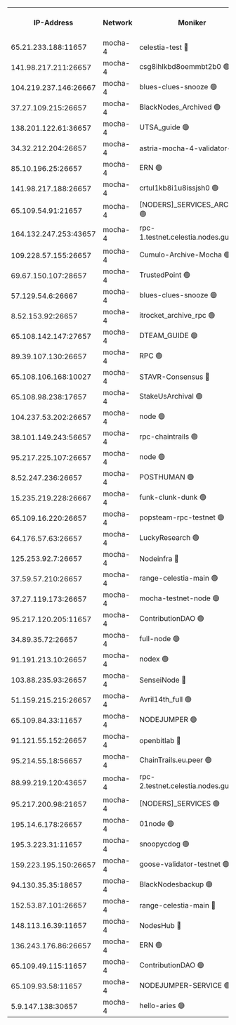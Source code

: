 


<table><tr><th>IP-Address</th><th>Network</th><th>Moniker</th><th>Latest Block Height</th><th>Earliest Block Height</th><th>Catching Up</th><th>Tx Index</th><th>Voting Power</th><th>Version</th><th>Scan Time</th></tr><tr><td>65.21.233.188:11657</td><td>mocha-4</td><td>celestia-test 🔴</td><td>4118312</td><td>0</td><td>False</td><td>on</td><td>1000010</td><td>3.2.0-mocha</td><td>2025-01-11T15:12:33.738484999UTC</td></tr><tr><td>141.98.217.211:26657</td><td>mocha-4</td><td>csg8ihlkbd8oemmbt2b0 🟢</td><td>4118281</td><td>1</td><td>False</td><td>on</td><td>0</td><td>3.2.0</td><td>2025-01-11T15:09:56.475606893UTC</td></tr><tr><td>104.219.237.146:26667</td><td>mocha-4</td><td>blues-clues-snooze 🟢</td><td>4118281</td><td>1</td><td>False</td><td>off</td><td>0</td><td>3.2.0-mocha</td><td>2025-01-11T15:09:57.213393310UTC</td></tr><tr><td>37.27.109.215:26657</td><td>mocha-4</td><td>BlackNodes_Archived 🟢</td><td>4118283</td><td>1</td><td>False</td><td>off</td><td>0</td><td>3.2.0</td><td>2025-01-11T15:10:05.802739100UTC</td></tr><tr><td>138.201.122.61:36657</td><td>mocha-4</td><td>UTSA_guide 🟢</td><td>4118283</td><td>1</td><td>False</td><td>on</td><td>0</td><td>3.2.0</td><td>2025-01-11T15:10:08.231844903UTC</td></tr><tr><td>34.32.212.204:26657</td><td>mocha-4</td><td>astria-mocha-4-validator-1 🔴</td><td>4118284</td><td>1</td><td>False</td><td>on</td><td>10509044</td><td>3.1.1</td><td>2025-01-11T15:10:08.603751080UTC</td></tr><tr><td>85.10.196.25:26657</td><td>mocha-4</td><td>ERN 🟢</td><td>4118285</td><td>1</td><td>False</td><td>on</td><td>0</td><td>3.2.0-mocha</td><td>2025-01-11T15:10:15.459006039UTC</td></tr><tr><td>141.98.217.188:26657</td><td>mocha-4</td><td>crtul1kb8i1u8issjsh0 🟢</td><td>4118287</td><td>1</td><td>False</td><td>on</td><td>0</td><td>3.2.0</td><td>2025-01-11T15:10:28.574336596UTC</td></tr><tr><td>65.109.54.91:21657</td><td>mocha-4</td><td>[NODERS]_SERVICES_ARCHIVE 🟢</td><td>4118293</td><td>1</td><td>False</td><td>on</td><td>0</td><td>3.2.0-mocha</td><td>2025-01-11T15:10:54.206092207UTC</td></tr><tr><td>164.132.247.253:43657</td><td>mocha-4</td><td>rpc-1.testnet.celestia.nodes.guru 🟢</td><td>4118295</td><td>1</td><td>False</td><td>on</td><td>0</td><td>3.0.2</td><td>2025-01-11T15:11:04.982756870UTC</td></tr><tr><td>109.228.57.155:26657</td><td>mocha-4</td><td>Cumulo-Archive-Mocha 🟢</td><td>4118297</td><td>1</td><td>False</td><td>on</td><td>0</td><td>3.2.0-mocha</td><td>2025-01-11T15:11:18.598079723UTC</td></tr><tr><td>69.67.150.107:28657</td><td>mocha-4</td><td>TrustedPoint 🟢</td><td>4118298</td><td>1</td><td>False</td><td>on</td><td>0</td><td>3.2.0</td><td>2025-01-11T15:11:21.482432768UTC</td></tr><tr><td>57.129.54.6:26667</td><td>mocha-4</td><td>blues-clues-snooze 🟢</td><td>4118299</td><td>1</td><td>False</td><td>off</td><td>0</td><td>3.2.0-mocha</td><td>2025-01-11T15:11:26.313033041UTC</td></tr><tr><td>8.52.153.92:26657</td><td>mocha-4</td><td>itrocket_archive_rpc 🟢</td><td>4118304</td><td>1</td><td>False</td><td>on</td><td>0</td><td>3.2.0</td><td>2025-01-11T15:11:51.470799273UTC</td></tr><tr><td>65.108.142.147:27657</td><td>mocha-4</td><td>DTEAM_GUIDE 🟢</td><td>4118307</td><td>1</td><td>False</td><td>on</td><td>0</td><td>3.2.0</td><td>2025-01-11T15:12:06.955140656UTC</td></tr><tr><td>89.39.107.130:26657</td><td>mocha-4</td><td>RPC 🟢</td><td>4118307</td><td>1</td><td>False</td><td>on</td><td>0</td><td>3.2.0-mocha</td><td>2025-01-11T15:12:07.350100165UTC</td></tr><tr><td>65.108.106.168:10027</td><td>mocha-4</td><td>STAVR-Consensus 🔴</td><td>4118311</td><td>1</td><td>False</td><td>on</td><td>102504</td><td>3.2.0-mocha</td><td>2025-01-11T15:12:26.855888862UTC</td></tr><tr><td>65.108.98.238:17657</td><td>mocha-4</td><td>StakeUsArchival 🟢</td><td>4118312</td><td>1</td><td>False</td><td>off</td><td>0</td><td>3.2.0</td><td>2025-01-11T15:12:34.502633481UTC</td></tr><tr><td>104.237.53.202:26657</td><td>mocha-4</td><td>node 🟢</td><td>4118312</td><td>1</td><td>False</td><td>on</td><td>0</td><td>3.0.0-mocha</td><td>2025-01-11T15:12:35.811524432UTC</td></tr><tr><td>38.101.149.243:56657</td><td>mocha-4</td><td>rpc-chaintrails 🟢</td><td>4118313</td><td>1</td><td>False</td><td>on</td><td>0</td><td>3.2.0</td><td>2025-01-11T15:12:39.131726318UTC</td></tr><tr><td>95.217.225.107:26657</td><td>mocha-4</td><td>node 🟢</td><td>4118313</td><td>1</td><td>False</td><td>on</td><td>0</td><td>3.2.0-mocha</td><td>2025-01-11T15:12:39.944085406UTC</td></tr><tr><td>8.52.247.236:26657</td><td>mocha-4</td><td>POSTHUMAN 🟢</td><td>4118314</td><td>1</td><td>False</td><td>on</td><td>0</td><td>3.2.0</td><td>2025-01-11T15:12:45.289248093UTC</td></tr><tr><td>15.235.219.228:26667</td><td>mocha-4</td><td>funk-clunk-dunk 🟢</td><td>4118316</td><td>1</td><td>False</td><td>off</td><td>0</td><td>3.2.0-mocha</td><td>2025-01-11T15:12:55.049437948UTC</td></tr><tr><td>65.109.16.220:26657</td><td>mocha-4</td><td>popsteam-rpc-testnet 🟢</td><td>4118318</td><td>1</td><td>False</td><td>on</td><td>0</td><td>3.2.0-mocha</td><td>2025-01-11T15:13:02.128961037UTC</td></tr><tr><td>64.176.57.63:26657</td><td>mocha-4</td><td>LuckyResearch 🟢</td><td>4118289</td><td>1582001</td><td>False</td><td>off</td><td>0</td><td>3.2.0</td><td>2025-01-11T15:10:37.432761423UTC</td></tr><tr><td>125.253.92.7:26657</td><td>mocha-4</td><td>Nodeinfra 🔴</td><td>4118289</td><td>2070001</td><td>False</td><td>on</td><td>500001</td><td>3.2.0</td><td>2025-01-11T15:10:36.107918971UTC</td></tr><tr><td>37.59.57.210:26657</td><td>mocha-4</td><td>range-celestia-main 🟢</td><td>4118321</td><td>2589477</td><td>False</td><td>off</td><td>0</td><td>3.0.0-mocha</td><td>2025-01-11T15:13:22.403915528UTC</td></tr><tr><td>37.27.119.173:26657</td><td>mocha-4</td><td>mocha-testnet-node 🟢</td><td>4118311</td><td>2631379</td><td>False</td><td>on</td><td>0</td><td>3.1.1-mocha</td><td>2025-01-11T15:12:26.462120995UTC</td></tr><tr><td>95.217.120.205:11657</td><td>mocha-4</td><td>ContributionDAO 🟢</td><td>4118313</td><td>2723055</td><td>False</td><td>on</td><td>0</td><td>3.1.1</td><td>2025-01-11T15:12:38.315401936UTC</td></tr><tr><td>34.89.35.72:26657</td><td>mocha-4</td><td>full-node 🟢</td><td>3140052</td><td>2766149</td><td>False</td><td>on</td><td>0</td><td>2.1.2</td><td>2025-01-11T15:12:49.710859360UTC</td></tr><tr><td>91.191.213.10:26657</td><td>mocha-4</td><td>nodex 🟢</td><td>4118295</td><td>2954501</td><td>False</td><td>off</td><td>0</td><td>3.2.0</td><td>2025-01-11T15:11:05.632013953UTC</td></tr><tr><td>103.88.235.93:26657</td><td>mocha-4</td><td>SenseiNode 🔴</td><td>4118299</td><td>2968001</td><td>False</td><td>off</td><td>100007</td><td>3.2.0-mocha</td><td>2025-01-11T15:11:27.500836569UTC</td></tr><tr><td>51.159.215.215:26657</td><td>mocha-4</td><td>Avril14th_full 🟢</td><td>4118305</td><td>3022001</td><td>False</td><td>on</td><td>0</td><td>3.2.0</td><td>2025-01-11T15:11:58.367205541UTC</td></tr><tr><td>65.109.84.33:11657</td><td>mocha-4</td><td>NODEJUMPER 🟢</td><td>4118313</td><td>3214501</td><td>False</td><td>off</td><td>0</td><td>3.0.0-mocha</td><td>2025-01-11T15:12:39.531913319UTC</td></tr><tr><td>91.121.55.152:26657</td><td>mocha-4</td><td>openbitlab 🔴</td><td>4118287</td><td>3219298</td><td>False</td><td>off</td><td>501058</td><td>3.1.1</td><td>2025-01-11T15:10:24.022806071UTC</td></tr><tr><td>95.214.55.18:56657</td><td>mocha-4</td><td>ChainTrails.eu.peer 🟢</td><td>4118284</td><td>3249501</td><td>False</td><td>on</td><td>0</td><td>3.2.0</td><td>2025-01-11T15:10:11.059560103UTC</td></tr><tr><td>88.99.219.120:43657</td><td>mocha-4</td><td>rpc-2.testnet.celestia.nodes.guru 🟢</td><td>4118310</td><td>3385396</td><td>False</td><td>on</td><td>0</td><td>3.2.0-mocha</td><td>2025-01-11T15:12:21.964227545UTC</td></tr><tr><td>95.217.200.98:21657</td><td>mocha-4</td><td>[NODERS]_SERVICES 🟢</td><td>4118281</td><td>3453468</td><td>False</td><td>on</td><td>0</td><td>3.2.0-mocha</td><td>2025-01-11T15:09:56.061949061UTC</td></tr><tr><td>195.14.6.178:26657</td><td>mocha-4</td><td>01node 🟢</td><td>4118305</td><td>3487525</td><td>False</td><td>on</td><td>0</td><td>3.2.0</td><td>2025-01-11T15:11:55.976796571UTC</td></tr><tr><td>195.3.223.31:11657</td><td>mocha-4</td><td>snoopycdog 🟢</td><td>4118320</td><td>3521501</td><td>False</td><td>off</td><td>0</td><td>3.0.2</td><td>2025-01-11T15:13:11.834274432UTC</td></tr><tr><td>159.223.195.150:26657</td><td>mocha-4</td><td>goose-validator-testnet 🟢</td><td>4118318</td><td>3850501</td><td>False</td><td>on</td><td>0</td><td>3.2.0</td><td>2025-01-11T15:13:05.317582596UTC</td></tr><tr><td>94.130.35.35:18657</td><td>mocha-4</td><td>BlackNodesbackup 🟢</td><td>4118323</td><td>3858501</td><td>False</td><td>on</td><td>0</td><td>3.0.0-mocha</td><td>2025-01-11T15:13:33.511994124UTC</td></tr><tr><td>152.53.87.101:26657</td><td>mocha-4</td><td>range-celestia-main 🔴</td><td>4118313</td><td>3860851</td><td>False</td><td>off</td><td>100001</td><td>3.2.0</td><td>2025-01-11T15:12:40.288531620UTC</td></tr><tr><td>148.113.16.39:11657</td><td>mocha-4</td><td>NodesHub 🔴</td><td>4118300</td><td>3997366</td><td>False</td><td>on</td><td>107152</td><td>3.2.0</td><td>2025-01-11T15:11:32.381537702UTC</td></tr><tr><td>136.243.176.86:26657</td><td>mocha-4</td><td>ERN 🟢</td><td>4118312</td><td>4076501</td><td>False</td><td>off</td><td>0</td><td>3.2.0-mocha</td><td>2025-01-11T15:12:34.892173970UTC</td></tr><tr><td>65.109.49.115:11657</td><td>mocha-4</td><td>ContributionDAO 🟢</td><td>4118298</td><td>4110373</td><td>False</td><td>off</td><td>0</td><td>3.1.1</td><td>2025-01-11T15:11:21.890966538UTC</td></tr><tr><td>65.109.93.58:11657</td><td>mocha-4</td><td>NODEJUMPER-SERVICE 🟢</td><td>4118323</td><td>4114400</td><td>False</td><td>off</td><td>0</td><td>3.0.0-mocha</td><td>2025-01-11T15:13:33.203606276UTC</td></tr><tr><td>5.9.147.138:30657</td><td>mocha-4</td><td>hello-aries 🟢</td><td>4118296</td><td>4117501</td><td>False</td><td>off</td><td>0</td><td>3.2.0</td><td>2025-01-11T15:11:14.098064322UTC</td></tr></table>